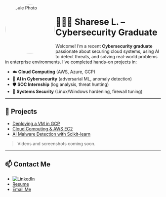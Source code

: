 <img src="sharese-circular.png" alt="Profile Photo" width="160" style="border-radius: 50%;" align="left" />

# 👩🏾‍💻 Sharese L. – Cybersecurity Graduate

Welcome! I’m a recent **Cybersecurity graduate** passionate about securing cloud systems, using AI to detect threats, and solving real-world problems in enterprise environments. I’ve completed hands-on projects in:

- ☁️ **Cloud Computing** (AWS, Azure, GCP)
- 🧠 **AI in Cybersecurity** (adversarial ML, anomaly detection)
- 🛡 **SOC Internship** (log analysis, threat hunting)
- 🧰 **Systems Security** (Linux/Windows hardening, firewall tuning)

---
## 📘 Projects  
- [Deploying a VM in GCP](./projects/gcp-vm)  
- [Cloud Computing & AWS EC2](./projects/aws-ec2)  
- [AI Malware Detection with Scikit-learn](./projects/ai-malware-detection)  

> Videos and screenshots coming soon.

---

## 📫 Contact Me  
- [![LinkedIn](https://img.shields.io/badge/LinkedIn-Profile-blue?logo=linkedin)](https://www.linkedin.com/in/shareselewis/)  
- [Resume](https://YOUR-RESUME-LINK-HERE)  
- [Email Me](mailto:sharese.tech@gmail.com)
